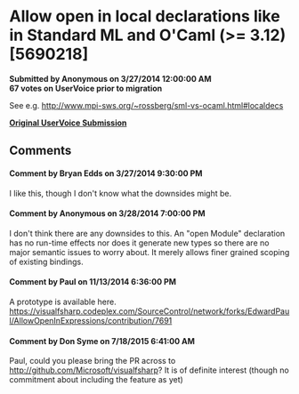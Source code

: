 # Allow open in local declarations like in Standard ML and O'Caml (>= 3.12) [5690218] #

**Submitted by Anonymous on 3/27/2014 12:00:00 AM**  
**67 votes on UserVoice prior to migration**  

See e.g. http://www.mpi-sws.org/~rossberg/sml-vs-ocaml.html#localdecs



**[Original UserVoice Submission](https://fslang.uservoice.com/forums/245727-f-language/suggestions/5690218)**


## Comments ##


#### Comment by Bryan Edds on 3/27/2014 9:30:00 PM ####
I like this, though I don't know what the downsides might be.


#### Comment by Anonymous on 3/28/2014 7:00:00 PM ####
I don't think there are any downsides to this. An "open Module" declaration has no run-time effects nor does it generate new types so there are no major semantic issues to worry about. It merely allows finer grained scoping of existing bindings.


#### Comment by Paul on 11/13/2014 6:36:00 PM ####
A prototype is available here.
https://visualfsharp.codeplex.com/SourceControl/network/forks/EdwardPaul/AllowOpenInExpressions/contribution/7691


#### Comment by Don Syme on 7/18/2015 6:41:00 AM ####
Paul, could you please bring the PR across to http://github.com/Microsoft/visualfsharp? It is of definite interest (though no commitment about including the feature as yet)

